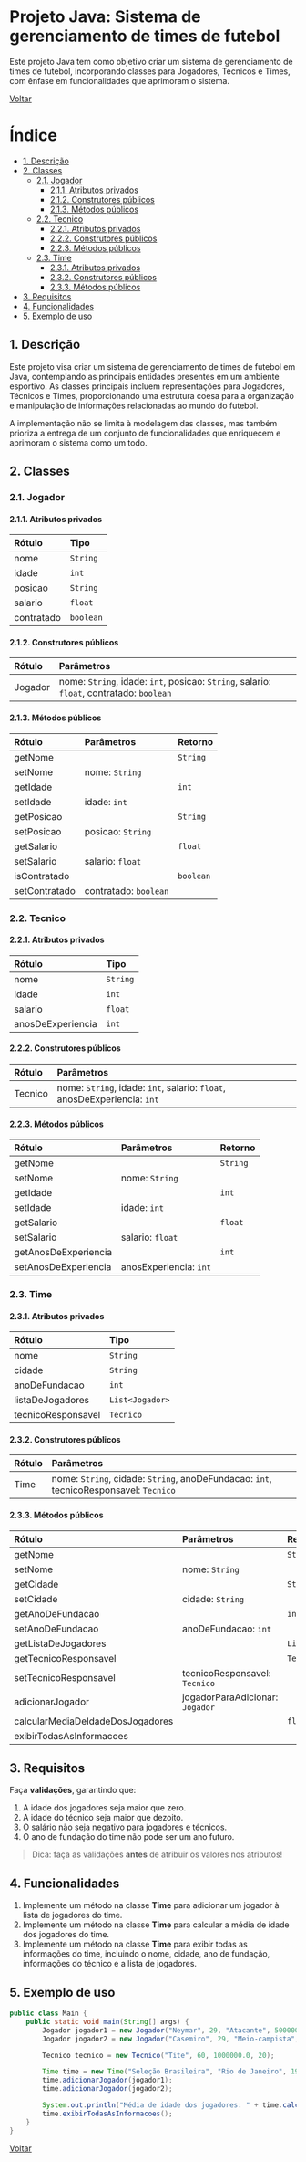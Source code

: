 # Projeto Java: Sistema de gerenciamento de times de futebol

Este projeto Java tem como objetivo criar um sistema de gerenciamento de times de futebol, incorporando classes para Jogadores, Técnicos e Times, com ênfase em funcionalidades que aprimoram o sistema.

[Voltar](../../README.md)

# Índice

<!-- TOC -->

- [1. Descrição](#1-descri%C3%A7%C3%A3o)
- [2. Classes](#2-classes)
  - [2.1. Jogador](#21-jogador)
    - [2.1.1. Atributos privados](#211-atributos-privados)
    - [2.1.2. Construtores públicos](#212-construtores-p%C3%BAblicos)
    - [2.1.3. Métodos públicos](#213-m%C3%A9todos-p%C3%BAblicos)
  - [2.2. Tecnico](#22-tecnico)
    - [2.2.1. Atributos privados](#221-atributos-privados)
    - [2.2.2. Construtores públicos](#222-construtores-p%C3%BAblicos)
    - [2.2.3. Métodos públicos](#223-m%C3%A9todos-p%C3%BAblicos)
  - [2.3. Time](#23-time)
    - [2.3.1. Atributos privados](#231-atributos-privados)
    - [2.3.2. Construtores públicos](#232-construtores-p%C3%BAblicos)
    - [2.3.3. Métodos públicos](#233-m%C3%A9todos-p%C3%BAblicos)
- [3. Requisitos](#3-requisitos)
- [4. Funcionalidades](#4-funcionalidades)
- [5. Exemplo de uso](#5-exemplo-de-uso)

<!-- /TOC -->

## 1. Descrição

Este projeto visa criar um sistema de gerenciamento de times de futebol em Java, contemplando as principais entidades presentes em um ambiente esportivo. As classes principais incluem representações para Jogadores, Técnicos e Times, proporcionando uma estrutura coesa para a organização e manipulação de informações relacionadas ao mundo do futebol.

A implementação não se limita à modelagem das classes, mas também prioriza a entrega de um conjunto de funcionalidades que enriquecem e aprimoram o sistema como um todo.

## 2. Classes

### 2.1. Jogador

#### 2.1.1. Atributos privados

| Rótulo     | Tipo      |
| :--------- | :-------- |
| nome       | `String`  |
| idade      | `int`     |
| posicao    | `String`  |
| salario    | `float`   |
| contratado | `boolean` |

#### 2.1.2. Construtores públicos

| Rótulo  | Parâmetros                                                                               |
| :------ | :--------------------------------------------------------------------------------------- |
| Jogador | nome: `String`, idade: `int`, posicao: `String`, salario: `float`, contratado: `boolean` |

#### 2.1.3. Métodos públicos

| Rótulo        | Parâmetros            | Retorno   |
| :------------ | :-------------------- | :-------- |
| getNome       |                       | `String`  |
| setNome       | nome: `String`        |           |
| getIdade      |                       | `int`     |
| setIdade      | idade: `int`          |           |
| getPosicao    |                       | `String`  |
| setPosicao    | posicao: `String`     |           |
| getSalario    |                       | `float`   |
| setSalario    | salario: `float`      |           |
| isContratado  |                       | `boolean` |
| setContratado | contratado: `boolean` |           |

### 2.2. Tecnico

#### 2.2.1. Atributos privados

| Rótulo            | Tipo     |
| :---------------- | :------- |
| nome              | `String` |
| idade             | `int`    |
| salario           | `float`  |
| anosDeExperiencia | `int`    |

#### 2.2.2. Construtores públicos

| Rótulo  | Parâmetros                                                               |
| :------ | :----------------------------------------------------------------------- |
| Tecnico | nome: `String`, idade: `int`, salario: `float`, anosDeExperiencia: `int` |

#### 2.2.3. Métodos públicos

| Rótulo               | Parâmetros             | Retorno  |
| :------------------- | :--------------------- | :------- |
| getNome              |                        | `String` |
| setNome              | nome: `String`         |          |
| getIdade             |                        | `int`    |
| setIdade             | idade: `int`           |          |
| getSalario           |                        | `float`  |
| setSalario           | salario: `float`       |          |
| getAnosDeExperiencia |                        | `int`    |
| setAnosDeExperiencia | anosExperiencia: `int` |          |

### 2.3. Time

#### 2.3.1. Atributos privados

| Rótulo             | Tipo            |
| :----------------- | :-------------- |
| nome               | `String`        |
| cidade             | `String`        |
| anoDeFundacao      | `int`           |
| listaDeJogadores   | `List<Jogador>` |
| tecnicoResponsavel | `Tecnico`       |

#### 2.3.2. Construtores públicos

| Rótulo | Parâmetros                                                                            |
| :----- | :------------------------------------------------------------------------------------ |
| Time   | nome: `String`, cidade: `String`, anoDeFundacao: `int`, tecnicoResponsavel: `Tecnico` |

#### 2.3.3. Métodos públicos

| Rótulo                           | Parâmetros                      | Retorno         |
| :------------------------------- | :------------------------------ | :-------------- |
| getNome                          |                                 | `String`        |
| setNome                          | nome: `String`                  |                 |
| getCidade                        |                                 | `String`        |
| setCidade                        | cidade: `String`                |                 |
| getAnoDeFundacao                 |                                 | `int`           |
| setAnoDeFundacao                 | anoDeFundacao: `int`            |                 |
| getListaDeJogadores              |                                 | `List<Jogador>` |
| getTecnicoResponsavel            |                                 | `Tecnico`       |
| setTecnicoResponsavel            | tecnicoResponsavel: `Tecnico`   |                 |
| adicionarJogador                 | jogadorParaAdicionar: `Jogador` |                 |
| calcularMediaDeIdadeDosJogadores |                                 | `float`         |
| exibirTodasAsInformacoes         |                                 |                 |

## 3. Requisitos

Faça **validações**, garantindo que:

1. A idade dos jogadores seja maior que zero.
1. A idade do técnico seja maior que dezoito.
1. O salário não seja negativo para jogadores e técnicos.
1. O ano de fundação do time não pode ser um ano futuro.

> Dica: faça as validações **antes** de atribuir os valores nos atributos!

## 4. Funcionalidades

1. Implemente um método na classe **Time** para adicionar um jogador à lista de jogadores do time.
1. Implemente um método na classe **Time** para calcular a média de idade dos jogadores do time.
1. Implemente um método na classe **Time** para exibir todas as informações do time, incluindo o nome, cidade, ano de fundação, informações do técnico e a lista de jogadores.

## 5. Exemplo de uso

```java
public class Main {
    public static void main(String[] args) {
        Jogador jogador1 = new Jogador("Neymar", 29, "Atacante", 500000.0, true);
        Jogador jogador2 = new Jogador("Casemiro", 29, "Meio-campista", 300000.0, true);

        Tecnico tecnico = new Tecnico("Tite", 60, 1000000.0, 20);

        Time time = new Time("Seleção Brasileira", "Rio de Janeiro", 1914, tecnico);
        time.adicionarJogador(jogador1);
        time.adicionarJogador(jogador2);

        System.out.println("Média de idade dos jogadores: " + time.calcularMediaDeIdadeDosJogadores());
        time.exibirTodasAsInformacoes();
    }
}
```

[Voltar](../../README.md)
